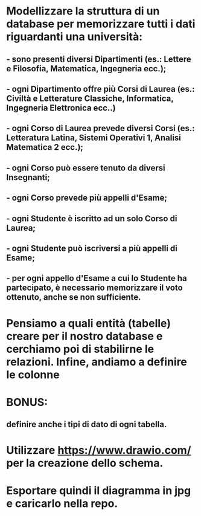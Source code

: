 # Modellizzare la struttura di un database per memorizzare tutti i dati riguardanti una università:
## - sono presenti diversi Dipartimenti (es.: Lettere e Filosofia, Matematica, Ingegneria ecc.);
## - ogni Dipartimento offre più Corsi di Laurea (es.: Civiltà e Letterature Classiche, Informatica, Ingegneria Elettronica ecc..)
## - ogni Corso di Laurea prevede diversi Corsi (es.: Letteratura Latina, Sistemi Operativi 1, Analisi Matematica 2 ecc.);
## - ogni Corso può essere tenuto da diversi Insegnanti;
## - ogni Corso prevede più appelli d'Esame;
## - ogni Studente è iscritto ad un solo Corso di Laurea;
## - ogni Studente può iscriversi a più appelli di Esame;
## - per ogni appello d'Esame a cui lo Studente ha partecipato, è necessario memorizzare il voto ottenuto, anche se non sufficiente.
# Pensiamo a quali entità (tabelle) creare per il nostro database e cerchiamo poi di stabilirne le relazioni. Infine, andiamo a definire le colonne
# BONUS:
## definire anche i tipi di dato di ogni tabella.
# Utilizzare https://www.drawio.com/ per la creazione dello schema.
# Esportare quindi il diagramma in jpg e caricarlo nella repo.